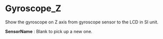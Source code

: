 
<i class="icon-font"></i>Gyroscope_Z
===================
Show the gyroscope on Z axis from gyroscope sensor to the LCD in SI unit.

**SensorName**
: Blank to pick up a new one.
